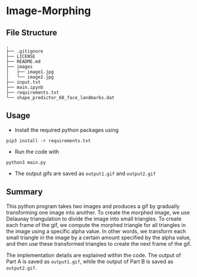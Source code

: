 # Image-Morphing

## File Structure

```
.
├── .gitignore
├── LICENSE
├── README.md
├── images
│   ├── image1.jpg
│   └── image2.jpg
├── input.txt
├── main.ipynb
├── requirements.txt
└── shape_predictor_68_face_landmarks.dat
```

## Usage

- Install the required python packages using

```
pip3 install -r requirements.txt
```

- Run the code with

```
python3 main.py
```

- The output gifs are saved as `output1.gif` and `output2.gif`

## Summary

This python program takes two images and produces a gif by gradually transforming one image into another. To create the morphed image, we use Delaunay triangulation to divide the image into small triangles. To create each frame of the gif, we compute the morphed triangle for all triangles in the image using a specific alpha value. In other words, we transform each small triangle in the image by a certain amount specified by the alpha value, and then use these transformed triangles to create the next frame of the gif.

The implementation details are explained within the code. The output of Part A is saved as `output1.gif`, while the output of Part B is saved as `output2.gif`.